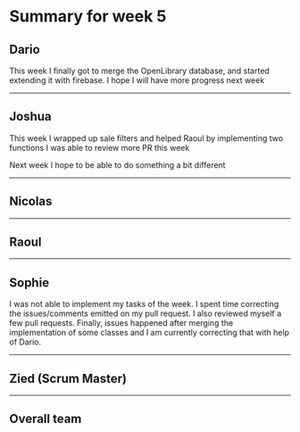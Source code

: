 # Summary for week 5

## Dario

This week I finally got to merge the OpenLibrary database, and started extending it with firebase.
I hope I will have more progress next week

---
## Joshua

This week I wrapped up sale filters and helped Raoul by implementing two functions
I was able to review more PR this week

Next week I hope to be able to do something a bit different

---


## Nicolas

---



## Raoul

---


## Sophie

I was not able to implement my tasks of the week. I spent time correcting the issues/comments emitted on my pull request. I also reviewed myself a few pull requests. Finally, issues happened after merging the implementation of some classes and I am currently correcting that with help of Dario.

---



## Zied (Scrum Master)

---


## Overall team
